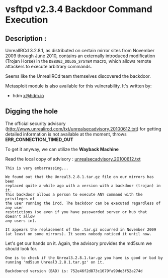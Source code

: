 # vsftpd v2.3.4 Backdoor Command Execution

## Description :

UnrealIRCd 3.2.8.1, as distributed on certain mirror sites from November 2009 through June 2010, contains an externally introduced modification (Trojan Horse) in the `DEBUG3_DOLOG_SYSTEM` macro, which allows remote attackers to execute arbitrary commands.

Seems like the UnrealIRCd team themselves discovered the backdoor.

Metasploit module is also available for this vulnerability. It's written by:

* hdm <x@hdm.io>

## Digging the hole

The official security advisory (http://www.unrealircd.com/txt/unrealsecadvisory.20100612.txt) for getting detailed information is not available at the moment, throws **ERR_CONNECTION_TIMED_OUT**

To get it anyway, we can utilize the **Wayback Machine**

Read the local copy of advisory : [unrealsecadvisory.20100612.txt](unrealsecadvisory.20100612.txt)

```
This is very embarrassing...

We found out that the Unreal3.2.8.1.tar.gz file on our mirrors has been
replaced quite a while ago with a version with a backdoor (trojan) in it.
This backdoor allows a person to execute ANY command with the privileges of
the user running the ircd. The backdoor can be executed regardless of any user
restrictions (so even if you have passworded server or hub that doesn't allow
any users in).

It appears the replacement of the .tar.gz occurred in November 2009 (at least on some mirrors). It seems nobody noticed it until now.
```

Let's get our hands on it. Again, the advisory provides the md5sum we should look for.

```
One is to check if the Unreal3.2.8.1.tar.gz you have is good or bad by running 'md5sum Unreal3.2.8.1.tar.gz' on it.

Backdoored version (BAD) is: 752e46f2d873c1679fa99de3f52a274d
```

